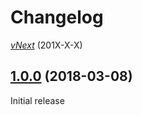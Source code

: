 # Changelog

[*vNext*](https://github.com/sketch7/MessagePack.MediaTypeFormatter/compare/1.0.0...1.1.0) (201X-X-X)

## [1.0.0](https://github.com/sketch7/MessagePack.MediaTypeFormatter/compare/1.4.0...1.4.1) (2018-03-08)

Initial release